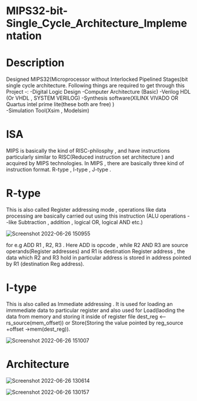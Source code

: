 # MIPS32-bit-Single_Cycle_Architecture_Implementation

# Description
Designed MIPS32(Microprocessor without Interlocked Pipelined Stages)bit single cycle architecture.
Following things are required to get through this Project -:
       -Digital Logic Design
       -Computer Architecture (Basic)
       -Verilog HDL (Or VHDL , SYSTEM VERILOG)
       -Synthesis software(XILINX VIVADO OR Quartus intel prime lite(these both are free) )\
       -Simulation Tool(Xsim , Modelsim)
       
# ISA
  MIPS is basically the kind of RISC-philosphy , and have instructions particularly similar to RISC(Reduced instruction set architecture ) and acquired by MIPS technologies.
  In MIPS , there are basically three kind of instruction format.
  R-type , I-type , J-type .
  # R-type 
  This is also called Register addressing mode , operations like data processing are basically carried out using this instruction (ALU operations --like Subtraction , addition , logical OR, logical AND etc.)
  
![Screenshot 2022-06-26 150955](https://user-images.githubusercontent.com/98607828/175808545-40ffd0df-f0c8-4b18-a997-5b18ac779dd3.jpg)
 
 
 for e.g ADD R1 , R2,  R3 . Here ADD is opcode , while  R2 AND R3 are source operands(Register addresses) and R1 is destination Register address , the data which R2 and  R3 hold in particular address is stored in address pointed by R1 (destination Reg address). 
 
  # I-type
  This is also called as Immediate addressing . It is used for loading an immmediate data to particular register and also used for Load(laoding the data from memory and storing it inside of register file dest_reg <-- rs_source(mem_offset)) or Store(Storing the value pointed by reg_source +offset ->mem(dest_reg)). 
  
![Screenshot 2022-06-26 151007](https://user-images.githubusercontent.com/98607828/175808824-04f8efe2-f3dc-4887-992e-a673681b433a.jpg)

# Architecture
![Screenshot 2022-06-26 130614](https://user-images.githubusercontent.com/98607828/175804375-ceb35435-219e-42f3-87d5-7ab6588e048b.jpg)

![Screenshot 2022-06-26 130157](https://user-images.githubusercontent.com/98607828/175804284-ea8c9482-dd96-43f6-9bf6-933bca9b1de1.jpg)
